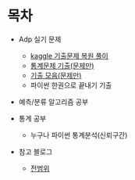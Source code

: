 # 목차
- Adp 실기 문제
  - [kaggle 기출문제 복원 풀이](https://www.kaggle.com/code/kukuroo3/solution-python-p1/notebook)
  - [통계문제 기출(문제만)](https://didalsgur.tistory.com/87?category=750762)
  - [기출 모음(문제만)](https://lovelydiary.tistory.com/381)
  - 파이썬 한권으로 끝내기 기출

- 예측/분류 알고리즘 공부
- 통계 공부
  - 누구나 파이썬 통계분석(신뢰구간)
- 참고 블로그
  - [전범위](https://github.com/H2O-500ml/ADP)

